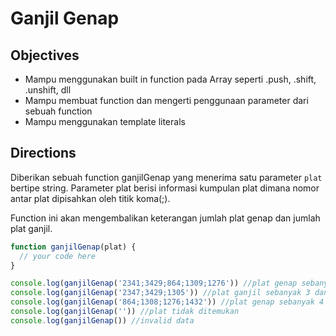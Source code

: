 # Ganjil Genap

## Objectives
- Mampu menggunakan built in function pada Array seperti .push, .shift, .unshift, dll
- Mampu membuat function dan mengerti penggunaan parameter dari sebuah function
- Mampu menggunakan template literals


## Directions
Diberikan sebuah function ganjilGenap yang menerima satu parameter `plat` bertipe string. Parameter plat berisi informasi kumpulan plat dimana nomor antar plat dipisahkan oleh titik koma(;).

Function ini akan mengembalikan keterangan jumlah plat genap dan jumlah plat ganjil.

```js
function ganjilGenap(plat) {
  // your code here
}

console.log(ganjilGenap('2341;3429;864;1309;1276')) //plat genap sebanyak 2 dan plat ganjil sebanyak 3
console.log(ganjilGenap('2347;3429;1305')) //plat ganjil sebanyak 3 dan plat genap tidak ditemukan
console.log(ganjilGenap('864;1308;1276;1432')) //plat genap sebanyak 4 dan plat ganjil tidak ditemukan
console.log(ganjilGenap('')) //plat tidak ditemukan
console.log(ganjilGenap()) //invalid data
```